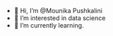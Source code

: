 - 👋 Hi, I’m @Mounika Pushkalini
- 👀 I’m interested in data science
- 🌱 I’m currently learning.


<!---
Pushkalini/Pushkalini is a ✨ special ✨ repository because its `README.md` (this file) appears on your GitHub profile.
You can click the Preview link to take a look at your changes.
--->
